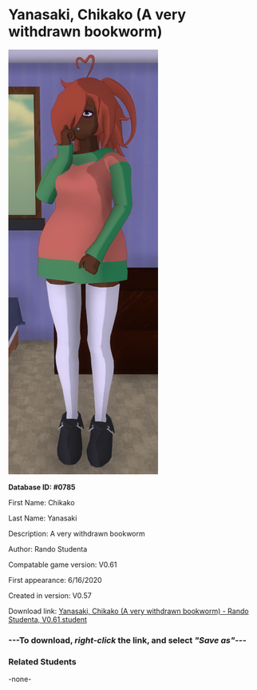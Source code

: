 # Yanasaki, Chikako (A very withdrawn bookworm)

<img src="../../Files/Images/Yanasaki, Chikako (A very withdrawn bookworm).png" title="Yanasaki, Chikako (A very withdrawn bookworm) - Rando Studenta, V0.61">

**Database ID: #0785**

First Name: Chikako

Last Name: Yanasaki

Description: A very withdrawn bookworm

Author: Rando Studenta

Compatable game version: V0.61

First appearance: 6/16/2020

Created in version: V0.57

Download link: <a href="https://raw.githubusercontent.com/Arbiter1223/Daigaku-Gurashi-Custom-Students/master/Files/Student%20Files/Yanasaki%2C%20Chikako%20(A%20very%20withdrawn%20bookworm)%20-%20Rando%20Studenta%2C%20V0.61.student">Yanasaki, Chikako (A very withdrawn bookworm) - Rando Studenta, V0.61.student</a>

### ---**To download, _right-click_ the link, and select _"Save as"_**---

### Related Students

-none-
